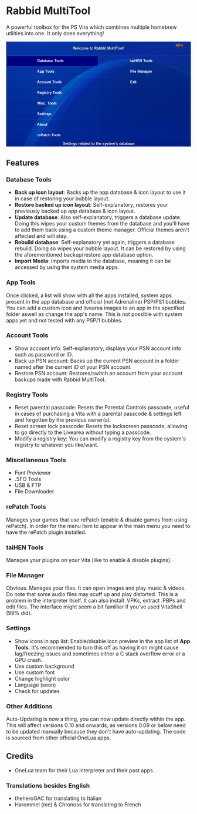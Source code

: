 # Rabbid MultiTool
A powerful toolbox for the PS Vita which combines multiple homebrew utilities into one. It only does everything!

<img src="Screenshots/IMG_3042.png">

## Features
### Database Tools
* **Back up icon layout**: Backs up the app database & icon layout to use it in case of restoring your bubble layout.
* **Restore backed up icon layout**: Self-explanatory, restores your previously backed up app database & icon layout.
* **Update database**: Also self-explanatory, triggers a database update. Doing this wipes your custom themes from the database and you'll have to add them back using a custom theme manager. Official themes aren't affected and will stay.
* **Rebuild database**: Self-explanatory yet again, triggers a database rebuild. Doing so wipes your bubble layout. It can be restored by using the aforementioned backup/restore app database option.
* **Import Media**: Imports media to the database, meaning it can be accessed by using the system media apps.
### App Tools
Once clicked, a list will show with all the apps installed, system apps present in the app database and official (not Adrenaline) PSP/PS1 bubbles. You can add a custom icon and livearea images to an app in the specified folder aswell as change the app's name. This is not possible with system apps yet and not tested with any PSP/1 bubbles.
### Account Tools
* Show account info: Self-explanatory, displays your PSN account info such as password or ID.
* Back up PSN account: Backs up the current PSN account in a folder named after the current ID of your PSN account.
* Restore PSN account: Restores/switch an account from your account backups made with Rabbid MultiTool.
### Registry Tools
* Reset parental passcode: Resets the Parental Controls passcode, useful in cases of purchasing a Vita with a parental passcode & settings left and forgotten by the previous owner(s).
* Reset screen lock passcode: Resets the lockscreen passcode, allowing to go directly to the Livearea without typing a passcode.
* Modify a registry key: You can modify a registry key from the system's registry to whatever you like/want.
### Miscellaneous Tools
* Font Previewer
* .SFO Tools
* USB & FTP
* File Downloader
### rePatch Tools
Manages your games that use rePatch (enable & disable games from using rePatch). In order for the menu item to appear in the main menu you need to have the rePatch plugin installed.
### taiHEN Tools
Manages your plugins on your Vita (like to enable & disable plugins).
### File Manager
Obvious. Manages your files. It can open images and play music & videos. Do note that some audio files may scuff up and play distorted. This is a problem in the interpreter itself. It can also install .VPKs, extract .PBPs and edit files. The interface might seem a bit familliar if you've used VitaShell (99% did).
### Settings
* Show icons in app list: Enable/disable icon preview in the app list of **App Tools**. It's recommended to turn this off as having it on might cause lag/freezing issues and sometimes either a C stack overflow error or a GPU crash.
* Use custom background
* Use custom font
* Change highlight color
* Language (soon)
* Check for updates
### Other Additions
Auto-Updating is now a thing, you can now update directly within the app. This will affect versions 0.10 and onwards, as versions 0.09 or below need to be updated manually because they don't have auto-updating. The code is sourced from other official OneLua apps.
## Credits
* OneLua team for their Lua interpreter and their past apps.
### Translations besides English
* theheroGAC for translating to Italian
* Harommel (me) & Chronoss for translating to French
